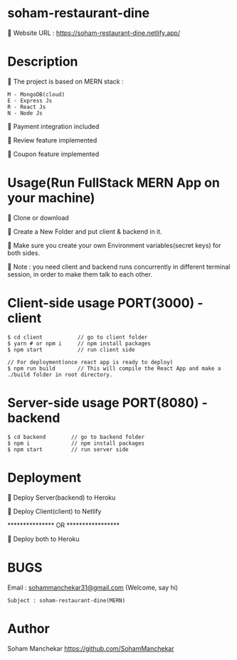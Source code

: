 # soham-restaurant-dine

🔴 Website URL : https://soham-restaurant-dine.netlify.app/

# Description

🔴 The project is based on MERN stack :

    M - MongoDB(cloud)
    E - Express Js
    R - React Js
    N - Node Js

🔴 Payment integration included

🔴 Review feature implemented

🔴 Coupon feature implemented


# Usage(Run FullStack MERN App on your machine)

🔴 Clone or download 

🔴 Create a New Folder and put client & backend in it.

🔴 Make sure you create your own Environment variables(secret keys) for both sides.

🔴 Note : you need client and backend runs concurrently in different terminal session, in order to make them talk to each other.


# Client-side usage PORT(3000) - client

    $ cd client           // go to client folder
    $ yarn # or npm i     // npm install packages
    $ npm start           // run client side
  
    // For deployment(once react app is ready to deploy)
    $ npm run build       // This will compile the React App and make a ./build folder in root directory.
  
  
# Server-side usage PORT(8080) - backend

    $ cd backend        // go to backend folder
    $ npm i             // npm install packages
    $ npm start         // run server side
  
  
# Deployment

🔴 Deploy Server(backend) to Heroku

🔴 Deploy Client(client) to Netlify

*************** OR *****************

🔴 Deploy both to Heroku


# BUGS

  Email : sohammanchekar31@gmail.com (Welcome, say hi)
  
    Subject : soham-restaurant-dine(MERN)
  
# Author

  Soham Manchekar
  https://github.com/SohamManchekar
  
  
  
  
